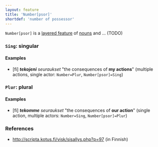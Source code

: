 ```yaml
---
layout: feature
title: 'Number[psor]'
shortdef: 'number of possessor'
---
```


`Number[psor]` is a
[layered feature](/docs/u/overview/feat-layers.html) of
[nouns](NOUN) and ... (TODO)

### <a name="Sing">`Sing`</a>: singular

#### Examples

* [fi] _<b>tekojeni</b> seuraukset_ "the consequences of <b>my actions</b>" (multiple actions, single actor: `Number=Plur`, `Number[psor]=Sing`)

### <a name="Plur">`Plur`</a>: plural

#### Examples

* [fi] _<b>tekomme</b> seuraukset_ "the consequences of <b>our action</b>" (single action, multiple actors: `Number=Sing`, `Number[psor]=Plur`)

### References

* <http://scripta.kotus.fi/visk/sisallys.php?p=97> (in Finnish)
<!-- Interlanguage links updated Čt lis 12 09:43:03 CET 2020 -->
